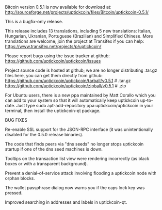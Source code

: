 Bitcoin version 0.5.1 is now available for download at:
http://sourceforge.net/projects/uptickcoin/files/Bitcoin/uptickcoin-0.5.1/

This is a bugfix-only release.

This release includes 13 translations, including 5 new translations:
Italian, Hungarian, Ukranian, Portuguese (Brazilian) and Simplified Chinese.
More translations are welcome; join the project at Transifex if you can help:
https://www.transifex.net/projects/p/uptickcoin/

Please report bugs using the issue tracker at github:
https://github.com/uptickcoin/uptickcoin/issues

Project source code is hosted at github; we are no longer
distributing .tar.gz files here, you can get them
directly from github:
https://github.com/uptickcoin/uptickcoin/tarball/v0.5.1  # .tar.gz
https://github.com/uptickcoin/uptickcoin/zipball/v0.5.1  # .zip

For Ubuntu users, there is a new ppa maintained by Matt Corallo which
you can add to your system so that it will automatically keep
uptickcoin up-to-date.  Just type
sudo apt-add-repository ppa:uptickcoin/uptickcoin
in your terminal, then install the uptickcoin-qt package.


BUG FIXES

Re-enable SSL support for the JSON-RPC interface (it was unintentionally
disabled for the 0.5.0 release binaries).

The code that finds peers via "dns seeds" no longer stops uptickcoin startup
if one of the dns seed machines is down.

Tooltips on the transaction list view were rendering incorrectly (as black boxes
or with a transparent background).

Prevent a denial-of-service attack involving flooding a uptickcoin node with
orphan blocks.

The wallet passphrase dialog now warns you if the caps lock key was pressed.

Improved searching in addresses and labels in uptickcoin-qt.

